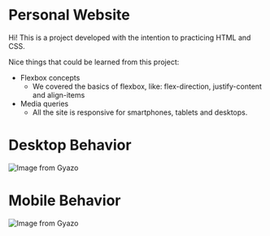 
# Personal Website

Hi! This is a project developed with the intention to practicing HTML and CSS.

Nice things that could be learned from this project:

-   Flexbox concepts
    -   We covered the basics of flexbox, like: flex-direction, justify-content and align-items
-   Media queries
    -   All the site is responsive for smartphones, tablets and desktops.

# Desktop Behavior
![Image from Gyazo](https://i.gyazo.com/0bbef6f4bcee2a730120405eccffdb1f.gif)

# Mobile Behavior
![Image from Gyazo](https://i.gyazo.com/b147a464ad42b5cd103e82f30e4cf855.gif)